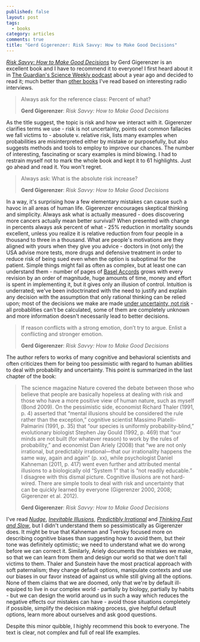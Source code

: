 ```yaml
---
published: false
layout: post
tags:
  - books
category: articles
comments: true
title: "Gerd Gigerenzer: Risk Savvy: How to Make Good Decisions"
---
```


[*Risk Savvy: How to Make Good Decisions*](https://www.goodreads.com/book/show/18114056-risk-savvy) by Gerd Gigerenzer is an excellent book and I have to recommend it to everyone! I first heard about it in [The Guardian's Science Weekly podcast](http://www.theguardian.com/science/audio/2014/jun/02/science-weekly-podcast-risk-savvy-gerd-gigerenzer) about a year ago and decided to read it; much better than [other books](https://www.goodreads.com/book/show/17847037-untangling-the-web) I've read based on interesting radio interviews.

> Always ask for the reference class: Percent of what?
>
> __Gerd Gigerenzer__: _Risk Savvy: How to Make Good Decisions_

As the title suggest, the topic is risk and how we interact with it. Gigerenzer clarifies terms we use - risk is not uncertainty, points out common fallacies we fall victims to - absolute v. relative risk, lists many examples when probabilities are misinterpreted either by mistake or purposefully, but also suggests methods and tools to employ to improve our chances. The number of interesting, fascinating or scary examples is mind blowing. I had to restrain myself not to mark the whole book and kept it to 61 highlights. Just go ahead and read it. You won't regret.

> Always ask: What is the absolute risk increase?
>
> __Gerd Gigerenzer__: _Risk Savvy: How to Make Good Decisions_

In a way, it's surprising how a few elementary mistakes can cause such a havoc in all areas of human life. Gigerenzer encourages skeptical thinking and simplicity. Always ask what is actually measured - does discovering more cancers actually mean better survival? When presented with change in percents always ask percent of what - 25% reduction in mortality sounds excellent, unless you realize it is relative reduction from four people in a thousand to three in a thousand. What are people's motivations are they aligned with yours when they give you advice - doctors in (not only) the USA advise more tests, more drugs and defensive treatment in order to reduce risk of being sued even when the option is suboptimal for the patient. Simple things might fail as often as complex, but at least one can understand them - number of pages of [Basel Accords](https://en.wikipedia.org/wiki/Basel_Accords) grows with every revision by an order of magnitude, huge amounts of time, money and effort is spent in implementing it, but it gives only an illusion of control. Intuition is underrated; we've been indoctrinated with the need to justify and explain any decision with the assumption that only rational thinking can be relied upon; most of the decisions we make are made [under uncertainty, not risk](/articles/nate-silver-signal-and-noise/) - all probablities can't be calculated, some of them are completely unknown and more information doesn't necessarily lead to better decisions.

> If reason conflicts with a strong emotion, don’t try to argue. Enlist a conflicting and stronger emotion.
>
> __Gerd Gigerenzer__: _Risk Savvy: How to Make Good Decisions_

The author refers to works of many cognitive and behavioral scientists and often criticizes them for being too pessimistic with regard to human abilities to deal with probability and uncertainty. This point is summarized in the last chapter of the book:

> The science magazine Nature covered the debate between those who believe that people are basically hopeless at dealing with risk and those who have a more positive view of human nature, such as myself (Bond 2009). On the pessimistic side, economist Richard Thaler (1991, p. 4) asserted that “mental illusions should be considered the rule rather than the exception,” cognitive scientist Massimo Piatelli-Palmarini (1991, p. 35) that “our species is uniformly probability-blind,” evolutionary biologist Stephen Jay Gould (1992, p. 469) that “our minds are not built (for whatever reason) to work by the rules of probability,” and economist Dan Ariely (2008) that “we are not only irrational, but predictably irrational—that our irrationality happens the same way, again and again” (p. xx), while psychologist Daniel Kahneman (2011, p. 417) went even further and attributed mental illusions to a biologically old “System 1” that is “not readily educable.” I disagree with this dismal picture. Cognitive illusions are not hard-wired. There are simple tools to deal with risk and uncertainty that can be quickly learned by everyone (Gigerenzer 2000, 2008; Gigerenzer et al. 2012).
>
> __Gerd Gigerenzer__: _Risk Savvy: How to Make Good Decisions_

I've read [*Nudge*](https://www.goodreads.com/book/show/2527900.Nudge), [*Inevitable Illusions*](https://www.goodreads.com/book/show/342894.Inevitable_Illusions), [*Predictibly Irrational*](https://www.goodreads.com/book/show/1713426.Predictably_Irrational) and [*Thinking Fast and Slow*](https://www.goodreads.com/book/show/11468377-thinking-fast-and-slow), but I didn't understand them so pessimistically as Gigerenzer does. It might be true that Kahneman and Tversky focused more on describing cognitive biases than suggesting how to avoid them, but their tone was definitely optimistic; we need to understand what we do wrong before we can correct it. Similarly, Ariely documents the mistakes we make, so that we can learn from them and design our world so that we don't fall victims to them. Thaler and Sunstein have the most practical approach with soft paternalism; they change default options, manipulate contexts and use our biases in our favor instead of against us while still giving all the options. None of them claims that we are doomed, only that we're by default ill-equiped to live in our complex world - partially by biology, partially by habits - but we can design the world around us in such a way which reduces the negative effects our mistakes can have - avoid those situations completely if possible, simplify the decision making process, give helpful default options, learn more about ourselves and ask good questions.

Despite this minor quibble, I highly recommend this book to everyone. The text is clear, not complex and full of real life examples.
